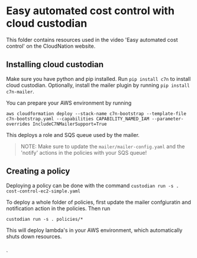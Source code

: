 # Easy automated cost control with cloud custodian

This folder contains resources used in the video 'Easy automated cost control' on the CloudNation website.

## Installing cloud custodian
Make sure you have python and pip installed. Run `pip install c7n` to install cloud custodian.
Optionally, install the mailer plugin by running `pip install c7n-mailer`.

You can prepare your AWS environment by running
```
aws cloudformation deploy --stack-name c7n-bootstrap --template-file c7n-bootstrap.yaml --capabilities CAPABILITY_NAMED_IAM --parameter-overrides IncludeC7NMailerSupport=True
```
This deploys a role and SQS queue used by the mailer. 

> NOTE: Make sure to update the `mailer/mailer-config.yaml` and the 'notify' actions in the policies with your SQS queue!

## Creating a policy
Deploying a policy can be done with the command `custodian run -s . cost-control-ec2-simple.yaml`

To deploy a whole folder of policies, first update the mailer confgiuratin and notification action in the policies. Then run
```
custodian run -s . policies/* 
```

This will deploy lambda's in your AWS environment, which automatically shuts down resources.

##
`